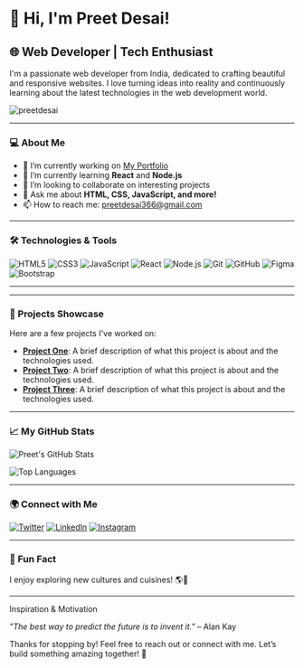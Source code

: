 # 👋 Hi, I'm **Preet Desai**!

## 🌐 Web Developer | Tech Enthusiast

I'm a passionate web developer from India, dedicated to crafting beautiful and responsive websites. I love turning ideas into reality and continuously learning about the latest technologies in the web development world.

<p align="left"> <img src="https://komarev.com/ghpvc/?username=preetdesai&label=Profile%20views&color=0e75b6&style=flat" alt="preetdesai" /> </p>

---

### 💻 About Me

- 🔭 I’m currently working on [My Portfolio](https://your-portfolio-link.com)
- 🌱 I’m currently learning **React** and **Node.js**
- 👯 I’m looking to collaborate on interesting projects
- 💬 Ask me about **HTML, CSS, JavaScript, and more!**
- 📫 How to reach me: [preetdesai366@gmail.com](mailto:preetdesai366@gmail.com)

---

### 🛠️ Technologies & Tools

![HTML5](https://img.shields.io/badge/HTML5-E34F26?style=flat-square&logo=html5&logoColor=white)
![CSS3](https://img.shields.io/badge/CSS3-1572B6?style=flat-square&logo=css3&logoColor=white)
![JavaScript](https://img.shields.io/badge/JavaScript-F7DF1E?style=flat-square&logo=javascript&logoColor=black)
![React](https://img.shields.io/badge/React-61DAFB?style=flat-square&logo=react&logoColor=black)
![Node.js](https://img.shields.io/badge/Node.js-339933?style=flat-square&logo=node.js&logoColor=white)
![Git](https://img.shields.io/badge/Git-F05032?style=flat-square&logo=git&logoColor=white)
![GitHub](https://img.shields.io/badge/GitHub-181717?style=flat-square&logo=github&logoColor=white)
![Figma](https://img.shields.io/badge/Figma-F24E1E?style=flat-square&logo=figma&logoColor=white)
![Bootstrap](https://img.shields.io/badge/Bootstrap-563D7C?style=flat-square&logo=bootstrap&logoColor=white)

---

---
### 🌟 Projects Showcase

Here are a few projects I've worked on:

- **[Project One](https://link-to-your-project.com)**: A brief description of what this project is about and the technologies used.
- **[Project Two](https://link-to-your-project.com)**: A brief description of what this project is about and the technologies used.
- **[Project Three](https://link-to-your-project.com)**: A brief description of what this project is about and the technologies used.

---

### 📈 My GitHub Stats

![Preet's GitHub Stats](https://github-readme-stats.vercel.app/api?username=your-github-username&show_icons=true&hide_title=true&count_private=true&theme=radical)

![Top Languages](https://github-readme-stats.vercel.app/api/top-langs/?username=your-github-username&layout=compact&theme=radical)

---

### 🌍 Connect with Me

[![Twitter](https://img.shields.io/badge/Twitter-1DA1F2?style=flat-square&logo=twitter&logoColor=white)](https://twitter.com/your-twitter-handle)
[![LinkedIn](https://img.shields.io/badge/LinkedIn-0077B5?style=flat-square&logo=linkedin&logoColor=white)](https://linkedin.com/in/your-linkedin-profile)
[![Instagram](https://img.shields.io/badge/Instagram-E1306C?style=flat-square&logo=instagram&logoColor=white)](https://instagram.com/your-instagram-handle)

---

### 🎉 Fun Fact

I enjoy exploring new cultures and cuisines! 🌎🍜

---
Inspiration & Motivation

_"The best way to predict the future is to invent it."_ – Alan Kay

Thanks for stopping by! Feel free to reach out or connect with me. Let’s build something amazing together! 🚀

